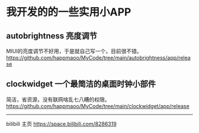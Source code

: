 # 我开发的的一些实用小APP

## autobrightness 亮度调节
MIUI的亮度调节不好用，于是就自己写一个，目前很不错。
https://github.com/happmaoo/MyCode/tree/main/autobrightness/app/release

## clockwidget 一个最简洁的桌面时钟小部件
简洁，省资源，没有联网啥乱七八糟的权限。
https://github.com/happmaoo/MyCode/tree/main/clockwidget/app/release


---

bilibili 主页
https://space.bilibili.com/8286319
